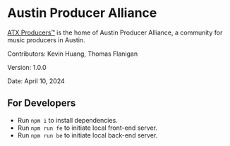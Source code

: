 # Austin Producer Alliance

[ATX Producers™](https://atxproducers.com) is the home of Austin Producer Alliance, a community for music producers in Austin.

Contributors: Kevin Huang, Thomas Flanigan

Version: 1.0.0

Date: April 10, 2024

## For Developers

- Run <code>npm i</code> to install dependencies.
- Run <code>npm run fe</code> to initiate local front-end server.
- Run <code>npm run be</code> to initiate local back-end server.
